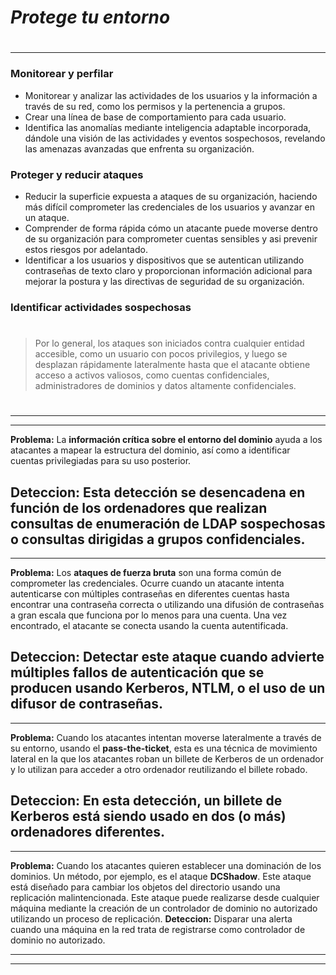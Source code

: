 # _Protege tu entorno_
#
---
### Monitorear y perfilar
- Monitorear y analizar las actividades de los usuarios y la información a través de su red, como los permisos y la pertenencia a grupos.
- Crear una línea de base de comportamiento para cada usuario.
- Identifica las anomalías mediante inteligencia adaptable incorporada, dándole una visión de las actividades y eventos sospechosos, revelando las amenazas avanzadas que enfrenta su organización.

### Proteger y reducir ataques
- Reducir la superficie expuesta a ataques de su organización, haciendo más difícil comprometer las credenciales de los usuarios y avanzar en un ataque.
- Comprender de forma rápida cómo un atacante puede moverse dentro de su organización para comprometer cuentas sensibles y asi prevenir estos riesgos por adelantado.
- Identificar a los usuarios y dispositivos que se autentican utilizando contraseñas de texto claro y proporcionan información adicional para mejorar la postura y las directivas de seguridad de su organización.

### Identificar actividades sospechosas
#
> Por lo general, los ataques son iniciados contra cualquier entidad accesible, como un usuario con pocos privilegios, y luego se desplazan rápidamente lateralmente hasta que el atacante obtiene acceso a activos valiosos, como cuentas confidenciales, administradores de dominios y datos altamente confidenciales.
#

---
---
**Problema:**
La **información crítica sobre el entorno del dominio** ayuda a los atacantes a mapear la estructura del dominio, así como a identificar cuentas privilegiadas para su uso posterior. 

**Deteccion:**
Esta detección se desencadena en función de los ordenadores que realizan consultas de enumeración de **LDAP** sospechosas o consultas dirigidas a grupos confidenciales.
---
---
**Problema:**
Los **ataques de fuerza bruta** son una forma común de comprometer las credenciales. Ocurre cuando un atacante intenta autenticarse con múltiples contraseñas en diferentes cuentas hasta encontrar una contraseña correcta o utilizando una difusión de contraseñas a gran escala que funciona por lo menos para una cuenta. Una vez encontrado, el atacante se conecta usando la cuenta autentificada.

**Deteccion:**
Detectar este ataque cuando advierte múltiples fallos de autenticación que se producen usando **Kerberos, NTLM, o el uso de un difusor de contraseñas.**
---
---
**Problema:**
Cuando los atacantes intentan moverse lateralmente a través de su entorno, usando el **pass-the-ticket**, esta es una técnica de movimiento lateral en la que los atacantes roban un billete de Kerberos de un ordenador y lo utilizan para acceder a otro ordenador reutilizando el billete robado.

**Deteccion:**
En esta detección, un billete de **Kerberos** está siendo usado en dos (o más) ordenadores diferentes.
---
---
**Problema:**
Cuando los atacantes quieren establecer una dominación de los dominios. Un método, por ejemplo, es el ataque **DCShadow**. Este ataque está diseñado para cambiar los objetos del directorio usando una replicación malintencionada. Este ataque puede realizarse desde cualquier máquina mediante la creación de un controlador de dominio no autorizado utilizando un proceso de replicación. 
**Deteccion:**
Disparar una alerta cuando una máquina en la red trata de registrarse como controlador de dominio no autorizado.

---
---